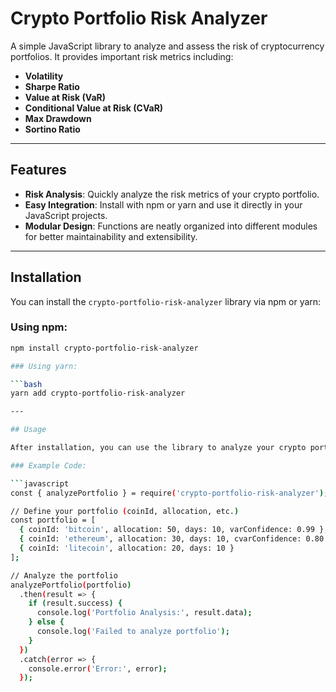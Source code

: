 # Crypto Portfolio Risk Analyzer

A simple JavaScript library to analyze and assess the risk of cryptocurrency portfolios. It provides important risk metrics including:

- **Volatility**
- **Sharpe Ratio**
- **Value at Risk (VaR)**
- **Conditional Value at Risk (CVaR)**
- **Max Drawdown**
- **Sortino Ratio**

---

## Features

- **Risk Analysis**: Quickly analyze the risk metrics of your crypto portfolio.
- **Easy Integration**: Install with npm or yarn and use it directly in your JavaScript projects.
- **Modular Design**: Functions are neatly organized into different modules for better maintainability and extensibility.

---

## Installation

You can install the `crypto-portfolio-risk-analyzer` library via npm or yarn:

### Using npm:

```bash
npm install crypto-portfolio-risk-analyzer

### Using yarn:

```bash
yarn add crypto-portfolio-risk-analyzer

---

## Usage

After installation, you can use the library to analyze your crypto portfolio by passing a list of assets, including the coin ID and other parameters.

### Example Code:

```javascript
const { analyzePortfolio } = require('crypto-portfolio-risk-analyzer');

// Define your portfolio (coinId, allocation, etc.)
const portfolio = [
  { coinId: 'bitcoin', allocation: 50, days: 10, varConfidence: 0.99 },
  { coinId: 'ethereum', allocation: 30, days: 10, cvarConfidence: 0.80 },
  { coinId: 'litecoin', allocation: 20, days: 10 }
];

// Analyze the portfolio
analyzePortfolio(portfolio)
  .then(result => {
    if (result.success) {
      console.log('Portfolio Analysis:', result.data);
    } else {
      console.log('Failed to analyze portfolio');
    }
  })
  .catch(error => {
    console.error('Error:', error);
  });
